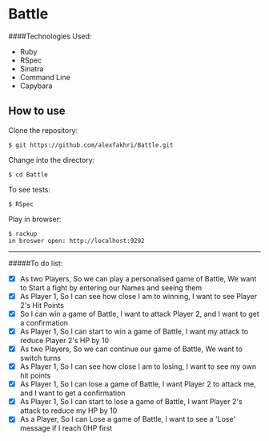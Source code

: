 # Battle

####Technologies Used:
  - Ruby
  - RSpec
  - Sinatra
  - Command Line
  - Capybara

How to use
----------
Clone the repository:
```shell
$ git https://github.com/alexfakhri/Battle.git
```

Change into the directory:
```shell
$ cd Battle
```

To see tests:
```shell
$ RSpec
```

Play in browser:
```shell
$ rackup
in broswer open: http://localhost:9292
```
------------------------------------------------

#####To do list:
- [x] As two Players, So we can play a personalised game of Battle, We want to Start a fight by entering our Names and seeing them
- [x] As Player 1, So I can see how close I am to winning, I want to see Player 2's Hit Points
- [x] So I can win a game of Battle, I want to attack Player 2, and I want to get a confirmation
- [x] As Player 1, So I can start to win a game of Battle, I want my attack to reduce Player 2's HP by 10
- [x] As two Players, So we can continue our game of Battle, We want to switch turns
- [x] As Player 1, So I can see how close I am to losing, I want to see my own hit points
- [x] As Player 1, So I can lose a game of Battle, I want Player 2 to attack me, and I want to get a confirmation
- [x] As Player 1, So I can start to lose a game of Battle, I want Player 2's attack to reduce my HP by 10
- [x] As a Player, So I can Lose a game of Battle, I want to see a 'Lose' message if I reach 0HP first
